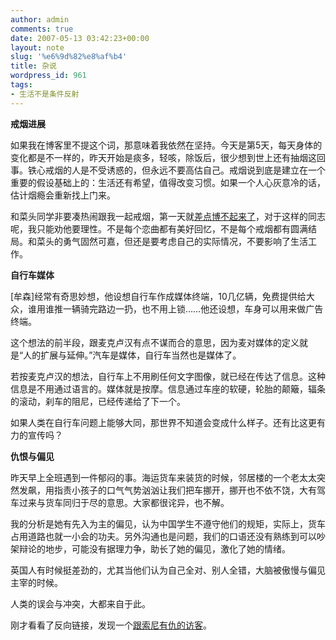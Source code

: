 ```yaml
---
author: admin
comments: true
date: 2007-05-13 03:42:23+00:00
layout: note
slug: '%e6%9d%82%e8%af%b4'
title: 杂说
wordpress_id: 961
tags:
- 生活不是条件反射
---
```


**戒烟进展**

如果我在博客里不提这个词，那意味着我依然在坚持。今天是第5天，每天身体的变化都是不一样的，昨天开始是痰多，轻咳，除饭后，很少想到世上还有抽烟这回事。铁心戒烟的人是不受诱惑的，但永远不要高估自己。戒烟说到底是建立在一个重要的假设基础上的：生活还有希望，值得改变习惯。如果一个人心灰意冷的话，估计烟瘾会重新找上门来。

和菜头同学非要凑热闹跟我一起戒烟，第一天就[差点博不起来了](http://www.caobian.info/?p=2131)，对于这样的同志呢，我只能劝他要理性。不是每个恋曲都有美好回忆，不是每个戒烟都有圆满结局。和菜头的勇气固然可嘉，但还是要考虑自己的实际情况，不要影响了生活工作。

**自行车媒体**

[牟森]经常有奇思妙想，他设想自行车作成媒体终端，10几亿辆，免费提供给大众，谁用谁推一辆骑完路边一扔，也不用上锁……他还设想，车身可以用来做广告终端。

这个想法的前半段，跟麦克卢汉有点不谋而合的意思，因为麦对媒体的定义就是“人的扩展与延伸。”汽车是媒体，自行车当然也是媒体了。

若按麦克卢汉的想法，自行车上不用刷任何文字图像，就已经在传达了信息。这种信息是不用通过语言的。媒体就是按摩。信息通过车座的软硬，轮胎的颠簸，辐条的滚动，刹车的阻尼，已经传递给了下一个。

如果人类在自行车问题上能够大同，那世界不知道会变成什么样子。还有比这更有力的宣传吗？

**仇恨与偏见**

昨天早上全班遇到一件郁闷的事。海运货车来装货的时候，邻居楼的一个老太太突然发飙，用指责小孩子的口气气势汹汹让我们把车挪开，挪开也不依不饶，大有驾车过来与货车同归于尽的意思。大家都很诧异，也不解。

我的分析是她有先入为主的偏见，认为中国学生不遵守他们的规矩，实际上，货车占用道路也就一小会的功夫。另外沟通也是问题，我们的口语还没有熟练到可以吵架辩论的地步，可能没有据理力争，助长了她的偏见，激化了她的情绪。

英国人有时候挺差劲的，尤其当他们认为自己全对、别人全错，大脑被傲慢与偏见主宰的时候。

人类的误会与冲突，大都来自于此。

刚才看看了反向链接，发现一个[跟索尼有仇的访客](http://www.baidu.com/s?ie=gb2312&bs=%B2%D9%CB%FB%C2%E8%B5%C4%CB%F7%C4%E1%B5%E7%C4%D4%A1%AE&sr=&z=&cl=3&f=8&wd=%B2%D9%CB%FB%C2%E8%B5%C4%CB%F7%C4%E1%B5%E7%C4%D4&ct=0)。
